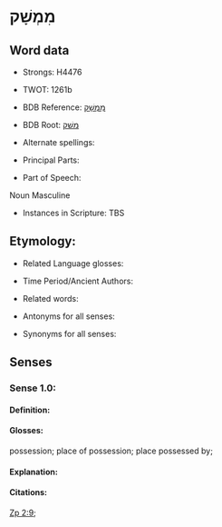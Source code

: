 # מִמְשָׁק

<!-- Status: S2="NeedsEdits" -->
<!-- Lexica used for edits:   -->

## Word data

* Strongs: H4476

* TWOT: 1261b

* BDB Reference: [מִמְשָׁק](rc://en/bdb/dict/m.dy.ac)

* BDB Root: [משׁק](rc://en/bdb/dict/m.dy.aa)

* Alternate spellings:

* Principal Parts:

* Part of Speech:

Noun Masculine 

* Instances in Scripture: TBS

## Etymology:

* Related Language glosses:

* Time Period/Ancient Authors:

* Related words:

* Antonyms for all senses:

* Synonyms for all senses:

## Senses

### Sense 1.0:

#### Definition:

#### Glosses:

possession; place of possession; place possessed by; 

#### Explanation:

#### Citations:

[Zp 2:9](rc://he/uhb/book/zep/2/9); 

